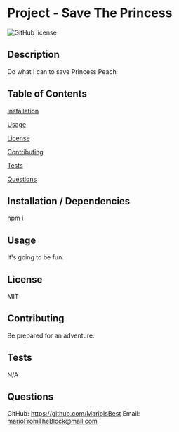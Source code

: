 
# Project - Save The Princess

![GitHub license](https://img.shields.io/badge/License-MIT-blue.svg)

## Description
Do what I can to save Princess Peach

## Table of Contents
[Installation](#Installation)  

[Usage](#Usage)  

[License](#License)  

[Contributing](#Contributing)  

[Tests](#Tests)  

[Questions](#Questions)  

## Installation / Dependencies
npm i

## Usage
It's going to be fun.

## License
MIT
    
## Contributing
Be prepared for an adventure.

## Tests
N/A

## Questions
GitHub: https://github.com/MarioIsBest
Email: marioFromTheBlock@mail.com
